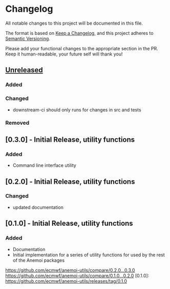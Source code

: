 # Changelog

All notable changes to this project will be documented in this file.

The format is based on [Keep a Changelog](https://keepachangelog.com/en/1.1.0/),
and this project adheres to [Semantic Versioning](https://semver.org/spec/v2.0.0.html).

Please add your functional changes to the appropriate section in the PR.
Keep it human-readable, your future self will thank you!

## [Unreleased]

### Added

### Changed
- downstream-ci should only runs for changes in src and tests

### Removed

## [0.3.0] - Initial Release, utility functions

### Added
- Command line interface utility

## [0.2.0] - Initial Release, utility functions

### Changed
- updated documentation

## [0.1.0] - Initial Release, utility functions

### Added
- Documentation
- Initial implementation for a series of utility functions for used by the rest of the Anemoi packages

<!-- Add Git Diffs for Links above -->
[unreleased]: https://github.com/ecmwf/anemoi-utils/compare/0.3.13...HEAD
https://github.com/ecmwf/anemoi-utils/compare/0.2.0...0.3.0
https://github.com/ecmwf/anemoi-utils/compare/0.1.0...0.2.0
[0.1.0]: https://github.com/ecmwf/anemoi-utils/releases/tag/0.1.0
